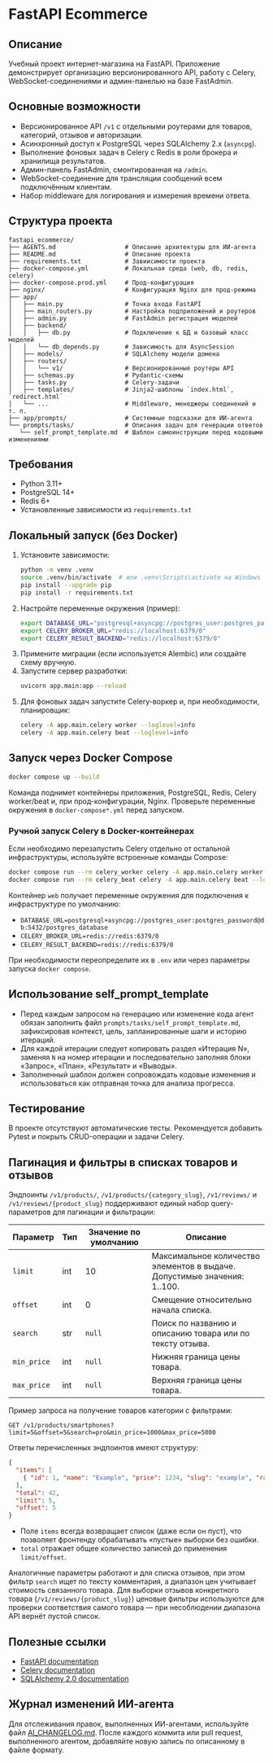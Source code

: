 # FastAPI Ecommerce

## Описание
Учебный проект интернет-магазина на FastAPI. Приложение демонстрирует организацию версионированного API, работу с Celery, WebSocket-соединениями и админ-панелью на базе FastAdmin.

## Основные возможности
- Версионированное API `/v1` с отдельными роутерами для товаров, категорий, отзывов и авторизации.
- Асинхронный доступ к PostgreSQL через SQLAlchemy 2.x (`asyncpg`).
- Выполнение фоновых задач в Celery с Redis в роли брокера и хранилища результатов.
- Админ-панель FastAdmin, смонтированная на `/admin`.
- WebSocket-соединение для трансляции сообщений всем подключённым клиентам.
- Набор middleware для логирования и измерения времени ответа.

## Структура проекта
```
fastapi_ecommerce/
├── AGENTS.md                   # Описание архитектуры для ИИ-агента
├── README.md                   # Описание проекта
├── requirements.txt            # Завиисимости проекта
├── docker-compose.yml          # Локальная среда (web, db, redis, celery)
├── docker-compose.prod.yml     # Прод-конфигурация
├── nginx/                      # Конфигурация Nginx для прод-режима
├── app/
│   ├── main.py                 # Точка входа FastAPI
│   ├── main_routers.py         # Настройка подприложений и роутеров
│   ├── admin.py                # FastAdmin регистрация моделей
│   ├── backend/
│   │   ├── db.py               # Подключение к БД и базовый класс моделей
│   │   └── db_depends.py       # Зависимость для AsyncSession
│   ├── models/                 # SQLAlchemy модели домена
│   ├── routers/
│   │   └── v1/                 # Версионированные роутеры API
│   ├── schemas.py              # Pydantic-схемы
│   ├── tasks.py                # Celery-задачи
│   ├── templates/              # Jinja2-шаблоны `index.html`, `redirect.html`
│   └── ...                     # Middleware, менеджеры соединений и т. п.
├── app/prompts/                # Системные подсказки для ИИ-агента
└── prompts/tasks/              # Описания задач для генерации ответов
   └── self_prompt_template.md  # Шаблон самоинструкции перед кодовыми изменениями
```
## Требования
- Python 3.11+
- PostgreSQL 14+
- Redis 6+
- Установленные зависимости из `requirements.txt`

## Локальный запуск (без Docker)
1. Установите зависимости:
   ```bash
   python -m venv .venv
   source .venv/bin/activate  # или .venv\Scripts\activate на Windows
   pip install --upgrade pip
   pip install -r requirements.txt
   ```
2. Настройте переменные окружения (пример):
   ```bash
   export DATABASE_URL="postgresql+asyncpg://postgres_user:postgres_password@localhost:5432/postgres_database"
   export CELERY_BROKER_URL="redis://localhost:6379/0"
   export CELERY_RESULT_BACKEND="redis://localhost:6379/0"
   ```
3. Примените миграции (если используется Alembic) или создайте схему вручную.
4. Запустите сервер разработки:
   ```bash
   uvicorn app.main:app --reload
   ```
5. Для фоновых задач запустите Celery-воркер и, при необходимости, планировщик:
   ```bash
   celery -A app.main.celery worker --loglevel=info
   celery -A app.main.celery beat --loglevel=info
   ```
## Запуск через Docker Compose
```bash
docker compose up --build
```
Команда поднимет контейнеры приложения, PostgreSQL, Redis, Celery worker/beat и, при прод-конфигурации, Nginx. Проверьте переменные окружения в `docker-compose*.yml` перед запуском.

### Ручной запуск Celery в Docker-контейнерах
Если необходимо перезапустить Celery отдельно от остальной инфраструктуры, используйте встроенные команды Compose:

```bash
docker compose run --rm celery_worker celery -A app.main.celery worker --loglevel=info
docker compose run --rm celery_beat celery -A app.main.celery beat --loglevel=info
```

Контейнер `web` получает переменные окружения для подключения к инфраструктуре по умолчанию:

- `DATABASE_URL=postgresql+asyncpg://postgres_user:postgres_password@db:5432/postgres_database`
- `CELERY_BROKER_URL=redis://redis:6379/0`
- `CELERY_RESULT_BACKEND=redis://redis:6379/0`

При необходимости переопределите их в `.env` или через параметры запуска `docker compose`.

## Использование self_prompt_template
- Перед каждым запросом на генерацию или изменение кода агент обязан заполнить файл `prompts/tasks/self_prompt_template.md`,
  зафиксировав контекст, цель, запланированные шаги и историю итераций.
- Для каждой итерации следует копировать раздел «Итерация N», заменяя `N` на номер итерации и последовательно заполняя блоки
  «Запрос», «План», «Результат» и «Выводы».
- Заполненный шаблон должен сопровождать кодовые изменения и использоваться как отправная точка для анализа прогресса.

## Тестирование
В проекте отсутствуют автоматические тесты. Рекомендуется добавить Pytest и покрыть CRUD-операции и задачи Celery.

## Пагинация и фильтры в списках товаров и отзывов
Эндпоинты `/v1/products/`, `/v1/products/{category_slug}`, `/v1/reviews/` и `/v1/reviews/{product_slug}`
поддерживают единый набор query-параметров для пагинации и фильтрации:

| Параметр   | Тип   | Значение по умолчанию | Описание |
|------------|-------|-----------------------|----------|
| `limit`    | int   | 10                    | Максимальное количество элементов в выдаче. Допустимые значения: 1..100. |
| `offset`   | int   | 0                     | Смещение относительно начала списка. |
| `search`   | str   | `null`                | Поиск по названию и описанию товара или по тексту отзыва. |
| `min_price`| int   | `null`                | Нижняя граница цены товара. |
| `max_price`| int   | `null`                | Верхняя граница цены товара. |

Пример запроса на получение товаров категории с фильтрами:

```http
GET /v1/products/smartphones?limit=5&offset=5&search=pro&min_price=1000&max_price=5000
```

Ответы перечисленных эндпоинтов имеют структуру:

```json
{
  "items": [
    { "id": 1, "name": "Example", "price": 1234, "slug": "example", "rating": 4.5, "is_active": true, ... }
  ],
  "total": 42,
  "limit": 5,
  "offset": 5
}
```

- Поле `items` всегда возвращает список (даже если он пуст), что позволяет фронтенду обрабатывать «пустые» выборки без ошибки.
- `total` отражает общее количество записей до применения `limit/offset`.

Аналогичные параметры работают и для списка отзывов, при этом фильтр `search` ищет по тексту комментария, а диапазон цен
учитывает стоимость связанного товара. Для выборки отзывов конкретного товара (`/v1/reviews/{product_slug}`) ценовые фильтры
используются для проверки соответствия самого товара — при несоблюдении диапазона API вернёт пустой список.

## Полезные ссылки
- [FastAPI documentation](https://fastapi.tiangolo.com/)
- [Celery documentation](https://docs.celeryq.dev/)
- [SQLAlchemy 2.0 documentation](https://docs.sqlalchemy.org/en/20/)

## Журнал изменений ИИ-агента

Для отслеживания правок, выполненных ИИ-агентами, используйте файл [AI_CHANGELOG.md](AI_CHANGELOG.md). После каждого коммита или pull request, выполненного агентом, добавляйте новую запись по описанному в файле формату.